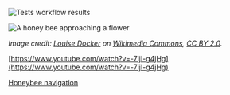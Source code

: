 ![Tests workflow results](https://github.com/justinlubin/honeybee/actions/workflows/tests.yml/badge.svg)

![A honey bee approaching a flower](https://jlubin.net/assets/bee.jpg)

_Image credit: [Louise Docker](https://www.flickr.com/photos/aussiegall/) on
[Wikimedia Commons](https://commons.wikimedia.org/wiki/File:Pollinationn.jpg),
[CC BY 2.0](https://creativecommons.org/licenses/by/2.0/)._

[https://www.youtube.com/watch?v=-7ijI-g4jHg](https://www.youtube.com/watch?v=-7ijI-g4jHg)

[Honeybee navigation](https://www.cell.com/current-biology/fulltext/S0960-9822(03)00836-4)
